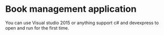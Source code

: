 # Book management application
You can use Visual studio 2015 or anything support c# and devexpress to open and run for the first time.

